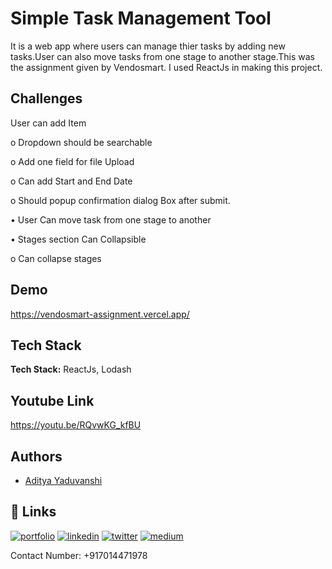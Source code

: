 
# Simple Task Management Tool

It is a web app where users can manage thier tasks by adding new tasks.User can also move tasks from one stage to another stage.This was the assignment given by Vendosmart. I used ReactJs in making this project.


## Challenges

User can add Item

o Dropdown should be searchable

o Add one field for file Upload

o Can add Start and End Date

o Should popup confirmation dialog Box after submit.

• User Can move task from one stage to another

• Stages section Can Collapsible

o Can collapse stages 


## Demo

https://vendosmart-assignment.vercel.app/


## Tech Stack

**Tech Stack:** ReactJs, Lodash


## Youtube Link
https://youtu.be/RQvwKG_kfBU


## Authors

- [Aditya Yaduvanshi](https://adityayads.vercel.app/)



## 🔗 Links
[![portfolio](https://img.shields.io/badge/my_portfolio-000?style=for-the-badge&logo=ko-fi&logoColor=white)](https://adityayads.vercel.app/)
[![linkedin](https://img.shields.io/badge/linkedin-0A66C2?style=for-the-badge&logo=linkedin&logoColor=white)](https://www.linkedin.com/in/theaditya-yaduvanshi-/)
[![twitter](https://img.shields.io/badge/twitter-1DA1F2?style=for-the-badge&logo=twitter&logoColor=white)](https://twitter.com/fixslyr)
[![medium](https://img.shields.io/badge/Medium-12100E?style=for-the-badge&logo=medium&logoColor=white)](https://adityayaduvanshi.medium.com/)

Contact Number: +917014471978

